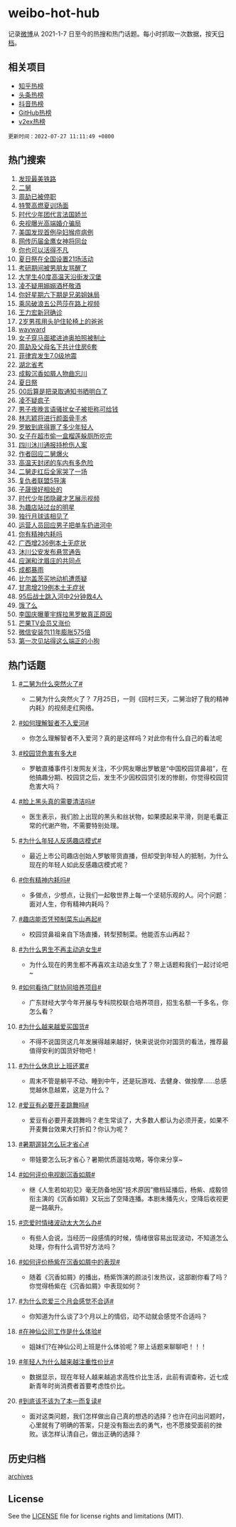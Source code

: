 # weibo-hot-hub

记录[微博](https://www.weibo.com)从 2021-1-7 日至今的热搜和热门话题。每小时抓取一次数据，按天[归档](archives)。

## 相关项目

- [知乎热榜](https://github.com/lonnyzhang423/zhihu-hot-hub)
- [头条热榜](https://github.com/lonnyzhang423/toutiao-hot-hub)
- [抖音热榜](https://github.com/lonnyzhang423/douyin-hot-hub)
- [GitHub热榜](https://github.com/lonnyzhang423/github-hot-hub)
- [v2ex热榜](https://github.com/lonnyzhang423/v2ex-hot-hub)


`更新时间：2022-07-27 11:11:49 +0800`

## 热门搜索

1. [发现最美铁路](https://m.weibo.cn/search?containerid=100103type%3D1%26t%3D10%26q%3D%23%E5%8F%91%E7%8E%B0%E6%9C%80%E7%BE%8E%E9%93%81%E8%B7%AF%23&stream_entry_id=51&isnewpage=1&extparam=seat%3D1%26dgr%3D0%26c_type%3D51%26pos%3D0%26filter_type%3Drealtimehot%26cate%3D10103%26display_time%3D1658891507%26pre_seqid%3D1658891355627021324312&luicode=10000011&lfid=106003type%253D25%2526t%253D3%2526disable_hot%253D1%2526filter_type%253Drealtimehot)
1. [二舅](https://m.weibo.cn/search?containerid=100103type%3D1%26t%3D10%26q%3D%E4%BA%8C%E8%88%85&stream_entry_id=31&isnewpage=1&extparam=seat%3D1%26flag%3D16%26filter_type%3Drealtimehot%26dgr%3D0%26c_type%3D31%26pos%3D0%26lcate%3D5001%26cate%3D0%26realpos%3D1%26display_time%3D1658891507%26pre_seqid%3D1658891355627021324312&luicode=10000011&lfid=106003type%253D25%2526t%253D3%2526disable_hot%253D1%2526filter_type%253Drealtimehot)
1. [周劼已被停职](https://m.weibo.cn/search?containerid=100103type%3D1%26t%3D10%26q%3D%23%E5%91%A8%E5%8A%BC%E5%B7%B2%E8%A2%AB%E5%81%9C%E8%81%8C%23&stream_entry_id=31&isnewpage=1&extparam=seat%3D1%26flag%3D16%26filter_type%3Drealtimehot%26dgr%3D0%26c_type%3D31%26pos%3D1%26lcate%3D5001%26cate%3D0%26realpos%3D2%26display_time%3D1658891507%26pre_seqid%3D1658891355627021324312&luicode=10000011&lfid=106003type%253D25%2526t%253D3%2526disable_hot%253D1%2526filter_type%253Drealtimehot)
1. [特警高燃夏训场面](https://m.weibo.cn/search?containerid=100103type%3D1%26t%3D10%26q%3D%23%E7%89%B9%E8%AD%A6%E9%AB%98%E7%87%83%E5%A4%8F%E8%AE%AD%E5%9C%BA%E9%9D%A2%23&stream_entry_id=31&isnewpage=1&extparam=seat%3D1%26flag%3D0%26filter_type%3Drealtimehot%26dgr%3D0%26c_type%3D31%26pos%3D2%26lcate%3D5001%26cate%3D0%26realpos%3D3%26display_time%3D1658891507%26pre_seqid%3D1658891355627021324312&luicode=10000011&lfid=106003type%253D25%2526t%253D3%2526disable_hot%253D1%2526filter_type%253Drealtimehot)
1. [时代少年团代言法国娇兰](https://m.weibo.cn/search?containerid=100103type%3D1%26t%3D10%26q%3D%23%E6%97%B6%E4%BB%A3%E5%B0%91%E5%B9%B4%E5%9B%A2%E4%BB%A3%E8%A8%80%E6%B3%95%E5%9B%BD%E5%A8%87%E5%85%B0%23&stream_entry_id=31&isnewpage=1&extparam=seat%3D1%26topic_ad%3D1%26adid%3D160857%26filter_type%3Drealtimehot%26dgr%3D0%26c_type%3D31%26pos%3D3%26lcate%3D5001%26cate%3D0%26display_time%3D1658891507%26pre_seqid%3D1658891355627021324312&luicode=10000011&lfid=106003type%253D25%2526t%253D3%2526disable_hot%253D1%2526filter_type%253Drealtimehot)
1. [央视曝光高端婚介骗局](https://m.weibo.cn/search?containerid=100103type%3D1%26t%3D10%26q%3D%23%E5%A4%AE%E8%A7%86%E6%9B%9D%E5%85%89%E9%AB%98%E7%AB%AF%E5%A9%9A%E4%BB%8B%E9%AA%97%E5%B1%80%23&stream_entry_id=31&isnewpage=1&extparam=seat%3D1%26flag%3D0%26filter_type%3Drealtimehot%26dgr%3D0%26c_type%3D31%26pos%3D4%26lcate%3D5001%26cate%3D0%26realpos%3D4%26display_time%3D1658891507%26pre_seqid%3D1658891355627021324312&luicode=10000011&lfid=106003type%253D25%2526t%253D3%2526disable_hot%253D1%2526filter_type%253Drealtimehot)
1. [美国发现首例孕妇猴痘病例](https://m.weibo.cn/search?containerid=100103type%3D1%26t%3D10%26q%3D%23%E7%BE%8E%E5%9B%BD%E5%8F%91%E7%8E%B0%E9%A6%96%E4%BE%8B%E5%AD%95%E5%A6%87%E7%8C%B4%E7%97%98%E7%97%85%E4%BE%8B%23&stream_entry_id=31&isnewpage=1&extparam=seat%3D1%26flag%3D0%26filter_type%3Drealtimehot%26dgr%3D0%26c_type%3D31%26pos%3D5%26lcate%3D5001%26cate%3D0%26realpos%3D5%26display_time%3D1658891507%26pre_seqid%3D1658891355627021324312&luicode=10000011&lfid=106003type%253D25%2526t%253D3%2526disable_hot%253D1%2526filter_type%253Drealtimehot)
1. [网传历届金鹰女神将同台](https://m.weibo.cn/search?containerid=100103type%3D1%26t%3D10%26q%3D%23%E7%BD%91%E4%BC%A0%E5%8E%86%E5%B1%8A%E9%87%91%E9%B9%B0%E5%A5%B3%E7%A5%9E%E5%B0%86%E5%90%8C%E5%8F%B0%23&stream_entry_id=31&isnewpage=1&extparam=seat%3D1%26flag%3D1%26filter_type%3Drealtimehot%26dgr%3D0%26c_type%3D31%26pos%3D6%26lcate%3D5001%26cate%3D0%26realpos%3D6%26display_time%3D1658891507%26pre_seqid%3D1658891355627021324312&luicode=10000011&lfid=106003type%253D25%2526t%253D3%2526disable_hot%253D1%2526filter_type%253Drealtimehot)
1. [你也可以活得不凡](https://m.weibo.cn/search?containerid=100103type%3D1%26t%3D10%26q%3D%23%E4%BD%A0%E4%B9%9F%E5%8F%AF%E4%BB%A5%E6%B4%BB%E5%BE%97%E4%B8%8D%E5%87%A1%23&stream_entry_id=31&isnewpage=1&extparam=seat%3D1%26topic_ad%3D1%26adid%3D160661%26filter_type%3Drealtimehot%26dgr%3D0%26c_type%3D31%26pos%3D7%26lcate%3D5001%26cate%3D0%26display_time%3D1658891507%26pre_seqid%3D1658891355627021324312&luicode=10000011&lfid=106003type%253D25%2526t%253D3%2526disable_hot%253D1%2526filter_type%253Drealtimehot)
1. [夏日祭在全国设置21场活动](https://m.weibo.cn/search?containerid=100103type%3D1%26t%3D10%26q%3D%23%E5%A4%8F%E6%97%A5%E7%A5%AD%E5%9C%A8%E5%85%A8%E5%9B%BD%E8%AE%BE%E7%BD%AE21%E5%9C%BA%E6%B4%BB%E5%8A%A8%23&stream_entry_id=31&isnewpage=1&extparam=seat%3D1%26flag%3D1%26filter_type%3Drealtimehot%26dgr%3D0%26c_type%3D31%26pos%3D8%26lcate%3D5001%26cate%3D0%26realpos%3D7%26display_time%3D1658891507%26pre_seqid%3D1658891355627021324312&luicode=10000011&lfid=106003type%253D25%2526t%253D3%2526disable_hot%253D1%2526filter_type%253Drealtimehot)
1. [考研期间被男朋友骂醒了](https://m.weibo.cn/search?containerid=100103type%3D1%26t%3D10%26q%3D%23%E8%80%83%E7%A0%94%E6%9C%9F%E9%97%B4%E8%A2%AB%E7%94%B7%E6%9C%8B%E5%8F%8B%E9%AA%82%E9%86%92%E4%BA%86%23&stream_entry_id=31&isnewpage=1&extparam=seat%3D1%26flag%3D0%26filter_type%3Drealtimehot%26dgr%3D0%26c_type%3D31%26pos%3D9%26lcate%3D5001%26cate%3D0%26realpos%3D8%26display_time%3D1658891507%26pre_seqid%3D1658891355627021324312&luicode=10000011&lfid=106003type%253D25%2526t%253D3%2526disable_hot%253D1%2526filter_type%253Drealtimehot)
1. [大学生40度高温天沿街发汉堡](https://m.weibo.cn/search?containerid=100103type%3D1%26t%3D10%26q%3D%23%E5%A4%A7%E5%AD%A6%E7%94%9F40%E5%BA%A6%E9%AB%98%E6%B8%A9%E5%A4%A9%E6%B2%BF%E8%A1%97%E5%8F%91%E6%B1%89%E5%A0%A1%23&stream_entry_id=31&isnewpage=1&extparam=seat%3D1%26flag%3D1%26filter_type%3Drealtimehot%26dgr%3D0%26c_type%3D31%26pos%3D10%26lcate%3D5001%26cate%3D0%26realpos%3D9%26display_time%3D1658891507%26pre_seqid%3D1658891355627021324312&luicode=10000011&lfid=106003type%253D25%2526t%253D3%2526disable_hot%253D1%2526filter_type%253Drealtimehot)
1. [凌不疑用嫋嫋酒杯敬酒](https://m.weibo.cn/search?containerid=100103type%3D1%26t%3D10%26q%3D%E5%87%8C%E4%B8%8D%E7%96%91%E7%94%A8%E5%AB%8B%E5%AB%8B%E9%85%92%E6%9D%AF%E6%95%AC%E9%85%92&stream_entry_id=31&isnewpage=1&extparam=seat%3D1%26flag%3D1%26filter_type%3Drealtimehot%26dgr%3D0%26c_type%3D31%26pos%3D11%26lcate%3D5001%26cate%3D0%26realpos%3D10%26display_time%3D1658891507%26pre_seqid%3D1658891355627021324312&luicode=10000011&lfid=106003type%253D25%2526t%253D3%2526disable_hot%253D1%2526filter_type%253Drealtimehot)
1. [你好星期六下期是兄弟姐妹局](https://m.weibo.cn/search?containerid=100103type%3D1%26t%3D10%26q%3D%23%E4%BD%A0%E5%A5%BD%E6%98%9F%E6%9C%9F%E5%85%AD%E4%B8%8B%E6%9C%9F%E6%98%AF%E5%85%84%E5%BC%9F%E5%A7%90%E5%A6%B9%E5%B1%80%23&stream_entry_id=31&isnewpage=1&extparam=seat%3D1%26flag%3D1%26filter_type%3Drealtimehot%26dgr%3D0%26c_type%3D31%26pos%3D12%26lcate%3D5001%26cate%3D0%26realpos%3D11%26display_time%3D1658891507%26pre_seqid%3D1658891355627021324312&luicode=10000011&lfid=106003type%253D25%2526t%253D3%2526disable_hot%253D1%2526filter_type%253Drealtimehot)
1. [乘风破浪五公芭莎在路上视频](https://m.weibo.cn/search?containerid=100103type%3D1%26t%3D10%26q%3D%23%E4%B9%98%E9%A3%8E%E7%A0%B4%E6%B5%AA%E4%BA%94%E5%85%AC%E8%8A%AD%E8%8E%8E%E5%9C%A8%E8%B7%AF%E4%B8%8A%E8%A7%86%E9%A2%91%23&stream_entry_id=31&isnewpage=1&extparam=seat%3D1%26flag%3D1%26filter_type%3Drealtimehot%26dgr%3D0%26c_type%3D31%26pos%3D13%26lcate%3D5001%26cate%3D0%26realpos%3D12%26display_time%3D1658891507%26pre_seqid%3D1658891355627021324312&luicode=10000011&lfid=106003type%253D25%2526t%253D3%2526disable_hot%253D1%2526filter_type%253Drealtimehot)
1. [王力宏新冠确诊](https://m.weibo.cn/search?containerid=100103type%3D1%26t%3D10%26q%3D%23%E7%8E%8B%E5%8A%9B%E5%AE%8F%E6%96%B0%E5%86%A0%E7%A1%AE%E8%AF%8A%23&stream_entry_id=31&isnewpage=1&extparam=seat%3D1%26flag%3D2%26filter_type%3Drealtimehot%26dgr%3D0%26c_type%3D31%26pos%3D14%26lcate%3D5001%26cate%3D0%26realpos%3D13%26display_time%3D1658891507%26pre_seqid%3D1658891355627021324312&luicode=10000011&lfid=106003type%253D25%2526t%253D3%2526disable_hot%253D1%2526filter_type%253Drealtimehot)
1. [2岁男孩用头护住轮椅上的爸爸](https://m.weibo.cn/search?containerid=100103type%3D1%26t%3D10%26q%3D%232%E5%B2%81%E7%94%B7%E5%AD%A9%E7%94%A8%E5%A4%B4%E6%8A%A4%E4%BD%8F%E8%BD%AE%E6%A4%85%E4%B8%8A%E7%9A%84%E7%88%B8%E7%88%B8%23&stream_entry_id=31&isnewpage=1&extparam=seat%3D1%26flag%3D1%26filter_type%3Drealtimehot%26dgr%3D0%26c_type%3D31%26pos%3D15%26lcate%3D5001%26cate%3D0%26realpos%3D14%26display_time%3D1658891507%26pre_seqid%3D1658891355627021324312&luicode=10000011&lfid=106003type%253D25%2526t%253D3%2526disable_hot%253D1%2526filter_type%253Drealtimehot)
1. [wayward](https://m.weibo.cn/search?containerid=100103type%3D1%26t%3D10%26q%3Dwayward&stream_entry_id=31&isnewpage=1&extparam=seat%3D1%26flag%3D1%26filter_type%3Drealtimehot%26dgr%3D0%26c_type%3D31%26pos%3D16%26lcate%3D5001%26cate%3D0%26realpos%3D15%26display_time%3D1658891507%26pre_seqid%3D1658891355627021324312&luicode=10000011&lfid=106003type%253D25%2526t%253D3%2526disable_hot%253D1%2526filter_type%253Drealtimehot)
1. [女子穿马面裙进迪奥拍照被制止](https://m.weibo.cn/search?containerid=100103type%3D1%26t%3D10%26q%3D%23%E5%A5%B3%E5%AD%90%E7%A9%BF%E9%A9%AC%E9%9D%A2%E8%A3%99%E8%BF%9B%E8%BF%AA%E5%A5%A5%E6%8B%8D%E7%85%A7%E8%A2%AB%E5%88%B6%E6%AD%A2%23&stream_entry_id=31&isnewpage=1&extparam=seat%3D1%26flag%3D0%26filter_type%3Drealtimehot%26dgr%3D0%26c_type%3D31%26pos%3D17%26lcate%3D5001%26cate%3D0%26realpos%3D16%26display_time%3D1658891507%26pre_seqid%3D1658891355627021324312&luicode=10000011&lfid=106003type%253D25%2526t%253D3%2526disable_hot%253D1%2526filter_type%253Drealtimehot)
1. [周劼及父母名下共计住房6套](https://m.weibo.cn/search?containerid=100103type%3D1%26t%3D10%26q%3D%23%E5%91%A8%E5%8A%BC%E5%8F%8A%E7%88%B6%E6%AF%8D%E5%90%8D%E4%B8%8B%E5%85%B1%E8%AE%A1%E4%BD%8F%E6%88%BF6%E5%A5%97%23&stream_entry_id=31&isnewpage=1&extparam=seat%3D1%26flag%3D0%26filter_type%3Drealtimehot%26dgr%3D0%26c_type%3D31%26pos%3D18%26lcate%3D5001%26cate%3D0%26realpos%3D17%26display_time%3D1658891507%26pre_seqid%3D1658891355627021324312&luicode=10000011&lfid=106003type%253D25%2526t%253D3%2526disable_hot%253D1%2526filter_type%253Drealtimehot)
1. [菲律宾发生7.0级地震](https://m.weibo.cn/search?containerid=100103type%3D1%26t%3D10%26q%3D%23%E8%8F%B2%E5%BE%8B%E5%AE%BE%E5%8F%91%E7%94%9F7.0%E7%BA%A7%E5%9C%B0%E9%9C%87%23&stream_entry_id=31&isnewpage=1&extparam=seat%3D1%26flag%3D0%26filter_type%3Drealtimehot%26dgr%3D0%26c_type%3D31%26pos%3D19%26lcate%3D5001%26cate%3D0%26realpos%3D18%26display_time%3D1658891507%26pre_seqid%3D1658891355627021324312&luicode=10000011&lfid=106003type%253D25%2526t%253D3%2526disable_hot%253D1%2526filter_type%253Drealtimehot)
1. [湖北省考](https://m.weibo.cn/search?containerid=100103type%3D1%26t%3D10%26q%3D%E6%B9%96%E5%8C%97%E7%9C%81%E8%80%83&stream_entry_id=31&isnewpage=1&extparam=seat%3D1%26flag%3D1%26filter_type%3Drealtimehot%26dgr%3D0%26c_type%3D31%26pos%3D20%26lcate%3D5001%26cate%3D0%26realpos%3D19%26display_time%3D1658891507%26pre_seqid%3D1658891355627021324312&luicode=10000011&lfid=106003type%253D25%2526t%253D3%2526disable_hot%253D1%2526filter_type%253Drealtimehot)
1. [成毅沉香如屑人物曲忘川](https://m.weibo.cn/search?containerid=100103type%3D1%26t%3D10%26q%3D%23%E6%88%90%E6%AF%85%E6%B2%89%E9%A6%99%E5%A6%82%E5%B1%91%E4%BA%BA%E7%89%A9%E6%9B%B2%E5%BF%98%E5%B7%9D%23&stream_entry_id=31&isnewpage=1&extparam=seat%3D1%26flag%3D1%26filter_type%3Drealtimehot%26dgr%3D0%26c_type%3D31%26pos%3D21%26lcate%3D5001%26cate%3D0%26realpos%3D20%26display_time%3D1658891507%26pre_seqid%3D1658891355627021324312&luicode=10000011&lfid=106003type%253D25%2526t%253D3%2526disable_hot%253D1%2526filter_type%253Drealtimehot)
1. [夏日祭](https://m.weibo.cn/search?containerid=100103type%3D1%26t%3D10%26q%3D%23%E5%A4%8F%E6%97%A5%E7%A5%AD%23&stream_entry_id=31&isnewpage=1&extparam=seat%3D1%26flag%3D0%26filter_type%3Drealtimehot%26dgr%3D0%26c_type%3D31%26pos%3D22%26lcate%3D5001%26cate%3D0%26realpos%3D21%26display_time%3D1658891507%26pre_seqid%3D1658891355627021324312&luicode=10000011&lfid=106003type%253D25%2526t%253D3%2526disable_hot%253D1%2526filter_type%253Drealtimehot)
1. [00后算是把录取通知书晒明白了](https://m.weibo.cn/search?containerid=100103type%3D1%26t%3D10%26q%3D%2300%E5%90%8E%E7%AE%97%E6%98%AF%E6%8A%8A%E5%BD%95%E5%8F%96%E9%80%9A%E7%9F%A5%E4%B9%A6%E6%99%92%E6%98%8E%E7%99%BD%E4%BA%86%23&stream_entry_id=31&isnewpage=1&extparam=seat%3D1%26flag%3D1%26filter_type%3Drealtimehot%26dgr%3D0%26c_type%3D31%26pos%3D23%26lcate%3D5001%26cate%3D0%26realpos%3D22%26display_time%3D1658891507%26pre_seqid%3D1658891355627021324312&luicode=10000011&lfid=106003type%253D25%2526t%253D3%2526disable_hot%253D1%2526filter_type%253Drealtimehot)
1. [凌不疑疯子](https://m.weibo.cn/search?containerid=100103type%3D1%26t%3D10%26q%3D%E5%87%8C%E4%B8%8D%E7%96%91%E7%96%AF%E5%AD%90&stream_entry_id=31&isnewpage=1&extparam=seat%3D1%26flag%3D0%26filter_type%3Drealtimehot%26dgr%3D0%26c_type%3D31%26pos%3D24%26lcate%3D5001%26cate%3D0%26realpos%3D23%26display_time%3D1658891507%26pre_seqid%3D1658891355627021324312&luicode=10000011&lfid=106003type%253D25%2526t%253D3%2526disable_hot%253D1%2526filter_type%253Drealtimehot)
1. [男子夜晚言语骚扰女子被拒称可给钱](https://m.weibo.cn/search?containerid=100103type%3D1%26t%3D10%26q%3D%23%E7%94%B7%E5%AD%90%E5%A4%9C%E6%99%9A%E8%A8%80%E8%AF%AD%E9%AA%9A%E6%89%B0%E5%A5%B3%E5%AD%90%E8%A2%AB%E6%8B%92%E7%A7%B0%E5%8F%AF%E7%BB%99%E9%92%B1%23&stream_entry_id=31&isnewpage=1&extparam=seat%3D1%26flag%3D0%26filter_type%3Drealtimehot%26dgr%3D0%26c_type%3D31%26pos%3D25%26lcate%3D5001%26cate%3D0%26realpos%3D24%26display_time%3D1658891507%26pre_seqid%3D1658891355627021324312&luicode=10000011&lfid=106003type%253D25%2526t%253D3%2526disable_hot%253D1%2526filter_type%253Drealtimehot)
1. [林志颖将进行颜面骨手术](https://m.weibo.cn/search?containerid=100103type%3D1%26t%3D10%26q%3D%23%E6%9E%97%E5%BF%97%E9%A2%96%E5%B0%86%E8%BF%9B%E8%A1%8C%E9%A2%9C%E9%9D%A2%E9%AA%A8%E6%89%8B%E6%9C%AF%23&stream_entry_id=31&isnewpage=1&extparam=seat%3D1%26flag%3D0%26filter_type%3Drealtimehot%26dgr%3D0%26c_type%3D31%26pos%3D26%26lcate%3D5001%26cate%3D0%26realpos%3D25%26display_time%3D1658891507%26pre_seqid%3D1658891355627021324312&luicode=10000011&lfid=106003type%253D25%2526t%253D3%2526disable_hot%253D1%2526filter_type%253Drealtimehot)
1. [罗敏到底得罪了多少年轻人](https://m.weibo.cn/search?containerid=100103type%3D1%26t%3D10%26q%3D%23%E7%BD%97%E6%95%8F%E5%88%B0%E5%BA%95%E5%BE%97%E7%BD%AA%E4%BA%86%E5%A4%9A%E5%B0%91%E5%B9%B4%E8%BD%BB%E4%BA%BA%23&stream_entry_id=31&isnewpage=1&extparam=seat%3D1%26flag%3D0%26filter_type%3Drealtimehot%26dgr%3D0%26c_type%3D31%26pos%3D27%26lcate%3D5001%26cate%3D0%26realpos%3D26%26display_time%3D1658891507%26pre_seqid%3D1658891355627021324312&luicode=10000011&lfid=106003type%253D25%2526t%253D3%2526disable_hot%253D1%2526filter_type%253Drealtimehot)
1. [女子在超市偷一盒榴莲躲厕所吃完](https://m.weibo.cn/search?containerid=100103type%3D1%26t%3D10%26q%3D%23%E5%A5%B3%E5%AD%90%E5%9C%A8%E8%B6%85%E5%B8%82%E5%81%B7%E4%B8%80%E7%9B%92%E6%A6%B4%E8%8E%B2%E8%BA%B2%E5%8E%95%E6%89%80%E5%90%83%E5%AE%8C%23&stream_entry_id=31&isnewpage=1&extparam=seat%3D1%26flag%3D1%26filter_type%3Drealtimehot%26dgr%3D0%26c_type%3D31%26pos%3D28%26lcate%3D5001%26cate%3D0%26realpos%3D27%26display_time%3D1658891507%26pre_seqid%3D1658891355627021324312&luicode=10000011&lfid=106003type%253D25%2526t%253D3%2526disable_hot%253D1%2526filter_type%253Drealtimehot)
1. [四川沐川通报持枪伤人案](https://m.weibo.cn/search?containerid=100103type%3D1%26t%3D10%26q%3D%23%E5%9B%9B%E5%B7%9D%E6%B2%90%E5%B7%9D%E9%80%9A%E6%8A%A5%E6%8C%81%E6%9E%AA%E4%BC%A4%E4%BA%BA%E6%A1%88%23&stream_entry_id=31&isnewpage=1&extparam=seat%3D1%26flag%3D0%26filter_type%3Drealtimehot%26dgr%3D0%26c_type%3D31%26pos%3D29%26lcate%3D5001%26cate%3D0%26realpos%3D28%26display_time%3D1658891507%26pre_seqid%3D1658891355627021324312&luicode=10000011&lfid=106003type%253D25%2526t%253D3%2526disable_hot%253D1%2526filter_type%253Drealtimehot)
1. [作者回应二舅爆火](https://m.weibo.cn/search?containerid=100103type%3D1%26t%3D10%26q%3D%23%E4%BD%9C%E8%80%85%E5%9B%9E%E5%BA%94%E4%BA%8C%E8%88%85%E7%88%86%E7%81%AB%23&stream_entry_id=31&isnewpage=1&extparam=seat%3D1%26flag%3D1%26filter_type%3Drealtimehot%26dgr%3D0%26c_type%3D31%26pos%3D30%26lcate%3D5001%26cate%3D0%26realpos%3D29%26display_time%3D1658891507%26pre_seqid%3D1658891355627021324312&luicode=10000011&lfid=106003type%253D25%2526t%253D3%2526disable_hot%253D1%2526filter_type%253Drealtimehot)
1. [高温天封闭的车内有多危险](https://m.weibo.cn/search?containerid=100103type%3D1%26t%3D10%26q%3D%23%E9%AB%98%E6%B8%A9%E5%A4%A9%E5%B0%81%E9%97%AD%E7%9A%84%E8%BD%A6%E5%86%85%E6%9C%89%E5%A4%9A%E5%8D%B1%E9%99%A9%23&stream_entry_id=31&isnewpage=1&extparam=seat%3D1%26flag%3D0%26filter_type%3Drealtimehot%26dgr%3D0%26c_type%3D31%26pos%3D31%26lcate%3D5001%26cate%3D0%26realpos%3D30%26display_time%3D1658891507%26pre_seqid%3D1658891355627021324312&luicode=10000011&lfid=106003type%253D25%2526t%253D3%2526disable_hot%253D1%2526filter_type%253Drealtimehot)
1. [二舅走红后全家哭了一场](https://m.weibo.cn/search?containerid=100103type%3D1%26t%3D10%26q%3D%23%E4%BA%8C%E8%88%85%E8%B5%B0%E7%BA%A2%E5%90%8E%E5%85%A8%E5%AE%B6%E5%93%AD%E4%BA%86%E4%B8%80%E5%9C%BA%23&stream_entry_id=31&isnewpage=1&extparam=seat%3D1%26flag%3D1%26filter_type%3Drealtimehot%26dgr%3D0%26c_type%3D31%26pos%3D32%26lcate%3D5001%26cate%3D0%26realpos%3D31%26display_time%3D1658891507%26pre_seqid%3D1658891355627021324312&luicode=10000011&lfid=106003type%253D25%2526t%253D3%2526disable_hot%253D1%2526filter_type%253Drealtimehot)
1. [复仇者联盟5导演](https://m.weibo.cn/search?containerid=100103type%3D1%26t%3D10%26q%3D%23%E5%A4%8D%E4%BB%87%E8%80%85%E8%81%94%E7%9B%9F5%E5%AF%BC%E6%BC%94%23&stream_entry_id=31&isnewpage=1&extparam=seat%3D1%26flag%3D1%26filter_type%3Drealtimehot%26dgr%3D0%26c_type%3D31%26pos%3D33%26lcate%3D5001%26cate%3D0%26realpos%3D32%26display_time%3D1658891507%26pre_seqid%3D1658891355627021324312&luicode=10000011&lfid=106003type%253D25%2526t%253D3%2526disable_hot%253D1%2526filter_type%253Drealtimehot)
1. [子晟很好相处的](https://m.weibo.cn/search?containerid=100103type%3D1%26t%3D10%26q%3D%23%E5%AD%90%E6%99%9F%E5%BE%88%E5%A5%BD%E7%9B%B8%E5%A4%84%E7%9A%84%23&stream_entry_id=31&isnewpage=1&extparam=seat%3D1%26flag%3D1%26filter_type%3Drealtimehot%26dgr%3D0%26c_type%3D31%26pos%3D34%26lcate%3D5001%26cate%3D0%26realpos%3D33%26display_time%3D1658891507%26pre_seqid%3D1658891355627021324312&luicode=10000011&lfid=106003type%253D25%2526t%253D3%2526disable_hot%253D1%2526filter_type%253Drealtimehot)
1. [时代少年团隐藏才艺展示视频](https://m.weibo.cn/search?containerid=100103type%3D1%26t%3D10%26q%3D%23%E6%97%B6%E4%BB%A3%E5%B0%91%E5%B9%B4%E5%9B%A2%E9%9A%90%E8%97%8F%E6%89%8D%E8%89%BA%E5%B1%95%E7%A4%BA%E8%A7%86%E9%A2%91%23&stream_entry_id=31&isnewpage=1&extparam=seat%3D1%26flag%3D1%26filter_type%3Drealtimehot%26dgr%3D0%26c_type%3D31%26pos%3D35%26lcate%3D5001%26cate%3D0%26realpos%3D34%26display_time%3D1658891507%26pre_seqid%3D1658891355627021324312&luicode=10000011&lfid=106003type%253D25%2526t%253D3%2526disable_hot%253D1%2526filter_type%253Drealtimehot)
1. [为趣店站过台的明星](https://m.weibo.cn/search?containerid=100103type%3D1%26t%3D10%26q%3D%23%E4%B8%BA%E8%B6%A3%E5%BA%97%E7%AB%99%E8%BF%87%E5%8F%B0%E7%9A%84%E6%98%8E%E6%98%9F%23&stream_entry_id=31&isnewpage=1&extparam=seat%3D1%26flag%3D0%26filter_type%3Drealtimehot%26dgr%3D0%26c_type%3D31%26pos%3D36%26lcate%3D5001%26cate%3D0%26realpos%3D35%26display_time%3D1658891507%26pre_seqid%3D1658891355627021324312&luicode=10000011&lfid=106003type%253D25%2526t%253D3%2526disable_hot%253D1%2526filter_type%253Drealtimehot)
1. [独行月球该相见了](https://m.weibo.cn/search?containerid=100103type%3D1%26t%3D10%26q%3D%23%E7%8B%AC%E8%A1%8C%E6%9C%88%E7%90%83%E8%AF%A5%E7%9B%B8%E8%A7%81%E4%BA%86%23&stream_entry_id=31&isnewpage=1&extparam=seat%3D1%26flag%3D1%26filter_type%3Drealtimehot%26dgr%3D0%26c_type%3D31%26pos%3D37%26lcate%3D5001%26cate%3D0%26realpos%3D36%26display_time%3D1658891507%26pre_seqid%3D1658891355627021324312&luicode=10000011&lfid=106003type%253D25%2526t%253D3%2526disable_hot%253D1%2526filter_type%253Drealtimehot)
1. [运营人员回应男子把单车扔进河中](https://m.weibo.cn/search?containerid=100103type%3D1%26t%3D10%26q%3D%23%E8%BF%90%E8%90%A5%E4%BA%BA%E5%91%98%E5%9B%9E%E5%BA%94%E7%94%B7%E5%AD%90%E6%8A%8A%E5%8D%95%E8%BD%A6%E6%89%94%E8%BF%9B%E6%B2%B3%E4%B8%AD%23&stream_entry_id=31&isnewpage=1&extparam=seat%3D1%26flag%3D1%26filter_type%3Drealtimehot%26dgr%3D0%26c_type%3D31%26pos%3D38%26lcate%3D5001%26cate%3D0%26realpos%3D37%26display_time%3D1658891507%26pre_seqid%3D1658891355627021324312&luicode=10000011&lfid=106003type%253D25%2526t%253D3%2526disable_hot%253D1%2526filter_type%253Drealtimehot)
1. [你有精神内耗吗](https://m.weibo.cn/search?containerid=100103type%3D1%26t%3D10%26q%3D%23%E4%BD%A0%E6%9C%89%E7%B2%BE%E7%A5%9E%E5%86%85%E8%80%97%E5%90%97%23&stream_entry_id=31&isnewpage=1&extparam=seat%3D1%26flag%3D0%26filter_type%3Drealtimehot%26dgr%3D0%26c_type%3D31%26pos%3D39%26lcate%3D5001%26cate%3D0%26realpos%3D38%26display_time%3D1658891507%26pre_seqid%3D1658891355627021324312&luicode=10000011&lfid=106003type%253D25%2526t%253D3%2526disable_hot%253D1%2526filter_type%253Drealtimehot)
1. [广西增236例本土无症状](https://m.weibo.cn/search?containerid=100103type%3D1%26t%3D10%26q%3D%23%E5%B9%BF%E8%A5%BF%E5%A2%9E236%E4%BE%8B%E6%9C%AC%E5%9C%9F%E6%97%A0%E7%97%87%E7%8A%B6%23&stream_entry_id=31&isnewpage=1&extparam=seat%3D1%26flag%3D0%26filter_type%3Drealtimehot%26dgr%3D0%26c_type%3D31%26pos%3D40%26lcate%3D5001%26cate%3D0%26realpos%3D39%26display_time%3D1658891507%26pre_seqid%3D1658891355627021324312&luicode=10000011&lfid=106003type%253D25%2526t%253D3%2526disable_hot%253D1%2526filter_type%253Drealtimehot)
1. [沐川公安发布悬赏通告](https://m.weibo.cn/search?containerid=100103type%3D1%26t%3D10%26q%3D%23%E6%B2%90%E5%B7%9D%E5%85%AC%E5%AE%89%E5%8F%91%E5%B8%83%E6%82%AC%E8%B5%8F%E9%80%9A%E5%91%8A%23&stream_entry_id=31&isnewpage=1&extparam=seat%3D1%26flag%3D0%26filter_type%3Drealtimehot%26dgr%3D0%26c_type%3D31%26pos%3D41%26lcate%3D5001%26cate%3D0%26realpos%3D40%26display_time%3D1658891507%26pre_seqid%3D1658891355627021324312&luicode=10000011&lfid=106003type%253D25%2526t%253D3%2526disable_hot%253D1%2526filter_type%253Drealtimehot)
1. [应渊和沈眉庄的共同点](https://m.weibo.cn/search?containerid=100103type%3D1%26t%3D10%26q%3D%23%E5%BA%94%E6%B8%8A%E5%92%8C%E6%B2%88%E7%9C%89%E5%BA%84%E7%9A%84%E5%85%B1%E5%90%8C%E7%82%B9%23&stream_entry_id=31&isnewpage=1&extparam=seat%3D1%26flag%3D0%26filter_type%3Drealtimehot%26dgr%3D0%26c_type%3D31%26pos%3D42%26lcate%3D5001%26cate%3D0%26realpos%3D41%26display_time%3D1658891507%26pre_seqid%3D1658891355627021324312&luicode=10000011&lfid=106003type%253D25%2526t%253D3%2526disable_hot%253D1%2526filter_type%253Drealtimehot)
1. [成都暴雨](https://m.weibo.cn/search?containerid=100103type%3D1%26t%3D10%26q%3D%23%E6%88%90%E9%83%BD%E6%9A%B4%E9%9B%A8%23&stream_entry_id=31&isnewpage=1&extparam=seat%3D1%26flag%3D1%26filter_type%3Drealtimehot%26dgr%3D0%26c_type%3D31%26pos%3D43%26lcate%3D5001%26cate%3D0%26realpos%3D42%26display_time%3D1658891507%26pre_seqid%3D1658891355627021324312&luicode=10000011&lfid=106003type%253D25%2526t%253D3%2526disable_hot%253D1%2526filter_type%253Drealtimehot)
1. [比尔盖茨买地动机遭质疑](https://m.weibo.cn/search?containerid=100103type%3D1%26t%3D10%26q%3D%23%E6%AF%94%E5%B0%94%E7%9B%96%E8%8C%A8%E4%B9%B0%E5%9C%B0%E5%8A%A8%E6%9C%BA%E9%81%AD%E8%B4%A8%E7%96%91%23&stream_entry_id=31&isnewpage=1&extparam=seat%3D1%26flag%3D0%26filter_type%3Drealtimehot%26dgr%3D0%26c_type%3D31%26pos%3D44%26lcate%3D5001%26cate%3D0%26realpos%3D43%26display_time%3D1658891507%26pre_seqid%3D1658891355627021324312&luicode=10000011&lfid=106003type%253D25%2526t%253D3%2526disable_hot%253D1%2526filter_type%253Drealtimehot)
1. [甘肃增219例本土无症状](https://m.weibo.cn/search?containerid=100103type%3D1%26t%3D10%26q%3D%23%E7%94%98%E8%82%83%E5%A2%9E219%E4%BE%8B%E6%9C%AC%E5%9C%9F%E6%97%A0%E7%97%87%E7%8A%B6%23&stream_entry_id=31&isnewpage=1&extparam=seat%3D1%26flag%3D1%26filter_type%3Drealtimehot%26dgr%3D0%26c_type%3D31%26pos%3D45%26lcate%3D5001%26cate%3D0%26realpos%3D44%26display_time%3D1658891507%26pre_seqid%3D1658891355627021324312&luicode=10000011&lfid=106003type%253D25%2526t%253D3%2526disable_hot%253D1%2526filter_type%253Drealtimehot)
1. [95后战士跳入河中2分钟救4人](https://m.weibo.cn/search?containerid=100103type%3D1%26t%3D10%26q%3D%2395%E5%90%8E%E6%88%98%E5%A3%AB%E8%B7%B3%E5%85%A5%E6%B2%B3%E4%B8%AD2%E5%88%86%E9%92%9F%E6%95%914%E4%BA%BA%23&stream_entry_id=31&isnewpage=1&extparam=seat%3D1%26flag%3D1%26filter_type%3Drealtimehot%26dgr%3D0%26c_type%3D31%26pos%3D46%26lcate%3D5001%26cate%3D0%26realpos%3D45%26display_time%3D1658891507%26pre_seqid%3D1658891355627021324312&luicode=10000011&lfid=106003type%253D25%2526t%253D3%2526disable_hot%253D1%2526filter_type%253Drealtimehot)
1. [饿了么](https://m.weibo.cn/search?containerid=100103type%3D1%26t%3D10%26q%3D%23%E9%A5%BF%E4%BA%86%E4%B9%88%23&stream_entry_id=31&isnewpage=1&extparam=seat%3D1%26flag%3D1%26filter_type%3Drealtimehot%26dgr%3D0%26c_type%3D31%26pos%3D47%26lcate%3D5001%26cate%3D0%26realpos%3D46%26display_time%3D1658891507%26pre_seqid%3D1658891355627021324312&luicode=10000011&lfid=106003type%253D25%2526t%253D3%2526disable_hot%253D1%2526filter_type%253Drealtimehot)
1. [李国庆曝董宇辉拉黑罗敏真正原因](https://m.weibo.cn/search?containerid=100103type%3D1%26t%3D10%26q%3D%23%E6%9D%8E%E5%9B%BD%E5%BA%86%E6%9B%9D%E8%91%A3%E5%AE%87%E8%BE%89%E6%8B%89%E9%BB%91%E7%BD%97%E6%95%8F%E7%9C%9F%E6%AD%A3%E5%8E%9F%E5%9B%A0%23&stream_entry_id=31&isnewpage=1&extparam=seat%3D1%26flag%3D0%26filter_type%3Drealtimehot%26dgr%3D0%26c_type%3D31%26pos%3D48%26lcate%3D5001%26cate%3D0%26realpos%3D47%26display_time%3D1658891507%26pre_seqid%3D1658891355627021324312&luicode=10000011&lfid=106003type%253D25%2526t%253D3%2526disable_hot%253D1%2526filter_type%253Drealtimehot)
1. [芒果TV会员又涨价](https://m.weibo.cn/search?containerid=100103type%3D1%26t%3D10%26q%3D%23%E8%8A%92%E6%9E%9CTV%E4%BC%9A%E5%91%98%E5%8F%88%E6%B6%A8%E4%BB%B7%23&stream_entry_id=31&isnewpage=1&extparam=seat%3D1%26flag%3D1%26filter_type%3Drealtimehot%26dgr%3D0%26c_type%3D31%26pos%3D49%26lcate%3D5001%26cate%3D0%26realpos%3D48%26display_time%3D1658891507%26pre_seqid%3D1658891355627021324312&luicode=10000011&lfid=106003type%253D25%2526t%253D3%2526disable_hot%253D1%2526filter_type%253Drealtimehot)
1. [微信安装包11年膨胀575倍](https://m.weibo.cn/search?containerid=100103type%3D1%26t%3D10%26q%3D%E5%BE%AE%E4%BF%A1%E5%AE%89%E8%A3%85%E5%8C%8511%E5%B9%B4%E8%86%A8%E8%83%80575%E5%80%8D&stream_entry_id=31&isnewpage=1&extparam=seat%3D1%26flag%3D0%26filter_type%3Drealtimehot%26dgr%3D0%26c_type%3D31%26pos%3D50%26lcate%3D5001%26cate%3D0%26realpos%3D49%26display_time%3D1658891507%26pre_seqid%3D1658891355627021324312&luicode=10000011&lfid=106003type%253D25%2526t%253D3%2526disable_hot%253D1%2526filter_type%253Drealtimehot)
1. [第一次见站得这么端正的小狗](https://m.weibo.cn/search?containerid=100103type%3D1%26t%3D10%26q%3D%23%E7%AC%AC%E4%B8%80%E6%AC%A1%E8%A7%81%E7%AB%99%E5%BE%97%E8%BF%99%E4%B9%88%E7%AB%AF%E6%AD%A3%E7%9A%84%E5%B0%8F%E7%8B%97%23&stream_entry_id=31&isnewpage=1&extparam=seat%3D1%26flag%3D1%26filter_type%3Drealtimehot%26dgr%3D0%26c_type%3D31%26pos%3D51%26lcate%3D5001%26cate%3D0%26realpos%3D50%26display_time%3D1658891507%26pre_seqid%3D1658891355627021324312&luicode=10000011&lfid=106003type%253D25%2526t%253D3%2526disable_hot%253D1%2526filter_type%253Drealtimehot)

## 热门话题

1. [#二舅为什么突然火了#](https://m.weibo.cn/search?containerid=231522type%3D1%26t%3D10%26q%3D%23%E4%BA%8C%E8%88%85%E4%B8%BA%E4%BB%80%E4%B9%88%E7%AA%81%E7%84%B6%E7%81%AB%E4%BA%86%23&stream_entry_id=128&isnewpage=1&extparam=seat%3D1%26unitid%3D1658838680387%26dgr%3D0%26c_type%3D128%26pos%3D1-0-0%26lcate%3D5004%26cate%3D5004%26display_time%3D1658891509%26pre_seqid%3D1658891509202022985294&luicode=10000011&lfid=231648_-_4)
    - 二舅为什么突然火了？ 7月25日，一则《回村三天，二舅治好了我的精神内耗》的视频走红网络。

1. [#如何理解智者不入爱河#](https://m.weibo.cn/search?containerid=231522type%3D1%26t%3D10%26q%3D%23%E5%A6%82%E4%BD%95%E7%90%86%E8%A7%A3%E6%99%BA%E8%80%85%E4%B8%8D%E5%85%A5%E7%88%B1%E6%B2%B3%23&stream_entry_id=128&isnewpage=1&extparam=seat%3D1%26unitid%3D1658836281939%26dgr%3D0%26c_type%3D128%26pos%3D1-0-1%26lcate%3D5004%26cate%3D5004%26display_time%3D1658891509%26pre_seqid%3D1658891509202022985294&luicode=10000011&lfid=231648_-_4)
    - 你怎么理解智者不入爱河？真的是这样吗？对此你有什么自己的看法呢

1. [#校园贷危害有多大#](https://m.weibo.cn/search?containerid=231522type%3D1%26t%3D10%26q%3D%23%E6%A0%A1%E5%9B%AD%E8%B4%B7%E5%8D%B1%E5%AE%B3%E6%9C%89%E5%A4%9A%E5%A4%A7%23&stream_entry_id=128&isnewpage=1&extparam=seat%3D1%26unitid%3D1658830579006%26dgr%3D0%26c_type%3D128%26pos%3D1-0-2%26lcate%3D5004%26cate%3D5004%26display_time%3D1658891509%26pre_seqid%3D1658891509202022985294&luicode=10000011&lfid=231648_-_4)
    - 罗敏直播事件引发网友关注，不少网友曝出罗敏是“中国校园贷鼻祖”，在他搞趣分期、校园贷之后，发生不少因校园贷引发的惨剧，你觉得校园贷危害大吗？

1. [#脸上黑头真的需要清洁吗#](https://m.weibo.cn/search?containerid=231522type%3D1%26t%3D10%26q%3D%23%E8%84%B8%E4%B8%8A%E9%BB%91%E5%A4%B4%E7%9C%9F%E7%9A%84%E9%9C%80%E8%A6%81%E6%B8%85%E6%B4%81%E5%90%97%23&stream_entry_id=128&isnewpage=1&extparam=seat%3D1%26unitid%3D1658811681071%26dgr%3D0%26c_type%3D128%26pos%3D1-0-3%26lcate%3D5004%26cate%3D5004%26display_time%3D1658891509%26pre_seqid%3D1658891509202022985294&luicode=10000011&lfid=231648_-_4)
    - 医生表示，我们脸上出现的黑头和丝状物，如果摸起来平滑，则是毛囊正常的代谢产物，不需要特别处理。

1. [#为什么年轻人反感趣店模式#](https://m.weibo.cn/search?containerid=231522type%3D1%26t%3D10%26q%3D%23%E4%B8%BA%E4%BB%80%E4%B9%88%E5%B9%B4%E8%BD%BB%E4%BA%BA%E5%8F%8D%E6%84%9F%E8%B6%A3%E5%BA%97%E6%A8%A1%E5%BC%8F%23&stream_entry_id=128&isnewpage=1&extparam=seat%3D1%26unitid%3D1658844087604%26dgr%3D0%26c_type%3D128%26pos%3D1-0-4%26lcate%3D5004%26cate%3D5004%26display_time%3D1658891509%26pre_seqid%3D1658891509202022985294&luicode=10000011&lfid=231648_-_4)
    - 最近上市公司趣店创始人罗敏带货直播，但却受到年轻人的抵制，为什么现在的年轻人如此反感趣店模式呢？

1. [#你有精神内耗吗#](https://m.weibo.cn/search?containerid=231522type%3D1%26t%3D10%26q%3D%23%E4%BD%A0%E6%9C%89%E7%B2%BE%E7%A5%9E%E5%86%85%E8%80%97%E5%90%97%23&stream_entry_id=128&isnewpage=1&extparam=seat%3D1%26unitid%3D1658828185219%26dgr%3D0%26c_type%3D128%26pos%3D1-0-5%26lcate%3D5004%26cate%3D5004%26display_time%3D1658891509%26pre_seqid%3D1658891509202022985294&luicode=10000011&lfid=231648_-_4)
    - 多做点，少想点，让我们一起敬世界上每一个坚韧乐观的人。 ​问个问题：面对人生，你有精神内耗吗？

1. [#趣店能否凭预制菜东山再起#](https://m.weibo.cn/search?containerid=231522type%3D1%26t%3D10%26q%3D%23%E8%B6%A3%E5%BA%97%E8%83%BD%E5%90%A6%E5%87%AD%E9%A2%84%E5%88%B6%E8%8F%9C%E4%B8%9C%E5%B1%B1%E5%86%8D%E8%B5%B7%23&stream_entry_id=128&isnewpage=1&extparam=seat%3D1%26unitid%3Dm1658891130%26dgr%3D0%26c_type%3D128%26pos%3D1-0-6%26lcate%3D5004%26cate%3D5004%26display_time%3D1658891509%26pre_seqid%3D1658891509202022985294&luicode=10000011&lfid=231648_-_4)
    - 校园贷鼻祖亲自下场直播，转型预制菜。他能否东山再起？

1. [#为什么男生不再主动追女生#](https://m.weibo.cn/search?containerid=231522type%3D1%26t%3D10%26q%3D%23%E4%B8%BA%E4%BB%80%E4%B9%88%E7%94%B7%E7%94%9F%E4%B8%8D%E5%86%8D%E4%B8%BB%E5%8A%A8%E8%BF%BD%E5%A5%B3%E7%94%9F%23&stream_entry_id=128&isnewpage=1&extparam=seat%3D1%26unitid%3Dm1658891129%26dgr%3D0%26c_type%3D128%26pos%3D1-0-7%26lcate%3D5004%26cate%3D5004%26display_time%3D1658891509%26pre_seqid%3D1658891509202022985294&luicode=10000011&lfid=231648_-_4)
    - 为什么现在的男生都不再喜欢主动追女生了？带上话题和我们一起讨论吧~

1. [#如何看待广财协同培养项目#](https://m.weibo.cn/search?containerid=231522type%3D1%26t%3D10%26q%3D%23%E5%A6%82%E4%BD%95%E7%9C%8B%E5%BE%85%E5%B9%BF%E8%B4%A2%E5%8D%8F%E5%90%8C%E5%9F%B9%E5%85%BB%E9%A1%B9%E7%9B%AE%23&stream_entry_id=128&isnewpage=1&extparam=seat%3D1%26unitid%3Dm1658891123%26dgr%3D0%26c_type%3D128%26pos%3D1-0-8%26lcate%3D5004%26cate%3D5004%26display_time%3D1658891509%26pre_seqid%3D1658891509202022985294&luicode=10000011&lfid=231648_-_4)
    - 广东财经大学今年开展与专科院校联合培养项目，招生名额一千多名，你怎么看？

1. [#为什么越来越爱买国货#](https://m.weibo.cn/search?containerid=231522type%3D1%26t%3D10%26q%3D%23%E4%B8%BA%E4%BB%80%E4%B9%88%E8%B6%8A%E6%9D%A5%E8%B6%8A%E7%88%B1%E4%B9%B0%E5%9B%BD%E8%B4%A7%23&stream_entry_id=128&isnewpage=1&extparam=seat%3D1%26unitid%3Dm1658891114%26dgr%3D0%26c_type%3D128%26pos%3D1-0-9%26lcate%3D5004%26cate%3D5004%26display_time%3D1658891509%26pre_seqid%3D1658891509202022985294&luicode=10000011&lfid=231648_-_4)
    - 不得不说国货这几年发展得越来越好，快来说说你对国货的看法，推荐最值得安利的国货好物吧！

1. [#为什么休息比上班还累#](https://m.weibo.cn/search?containerid=231522type%3D1%26t%3D10%26q%3D%23%E4%B8%BA%E4%BB%80%E4%B9%88%E4%BC%91%E6%81%AF%E6%AF%94%E4%B8%8A%E7%8F%AD%E8%BF%98%E7%B4%AF%23&stream_entry_id=128&isnewpage=1&extparam=seat%3D1%26unitid%3D1658730061372%26dgr%3D0%26c_type%3D128%26pos%3D1-0-10%26lcate%3D5004%26cate%3D5004%26display_time%3D1658891509%26pre_seqid%3D1658891509202022985294&luicode=10000011&lfid=231648_-_4)
    - 周末不管是躺平不动、睡到中午，还是玩游戏、去健身、做按摩......总感觉越休息越累，这是为什么？

1. [#爱豆有必要开麦跳舞吗#](https://m.weibo.cn/search?containerid=231522type%3D1%26t%3D10%26q%3D%23%E7%88%B1%E8%B1%86%E6%9C%89%E5%BF%85%E8%A6%81%E5%BC%80%E9%BA%A6%E8%B7%B3%E8%88%9E%E5%90%97%23&stream_entry_id=128&isnewpage=1&extparam=seat%3D1%26unitid%3D1658731260479%26dgr%3D0%26c_type%3D128%26pos%3D1-0-11%26lcate%3D5004%26cate%3D5004%26display_time%3D1658891509%26pre_seqid%3D1658891509202022985294&luicode=10000011&lfid=231648_-_4)
    - 爱豆有必要开麦跳舞吗？老生常谈了，大多数人都认为必须开麦，如果不开麦舞台效果大打折扣？你认为呢？

1. [#暑期遛娃怎么玩才省心#](https://m.weibo.cn/search?containerid=231522type%3D1%26t%3D10%26q%3D%23%E6%9A%91%E6%9C%9F%E9%81%9B%E5%A8%83%E6%80%8E%E4%B9%88%E7%8E%A9%E6%89%8D%E7%9C%81%E5%BF%83%23&stream_entry_id=128&isnewpage=1&extparam=seat%3D1%26unitid%3D1658827284618%26dgr%3D0%26c_type%3D128%26pos%3D1-0-12%26lcate%3D5004%26cate%3D5004%26display_time%3D1658891509%26pre_seqid%3D1658891509202022985294&luicode=10000011&lfid=231648_-_4)
    - 带娃要怎么玩才省心？暑期优质遛娃攻略，等你来分享~

1. [#如何评价电视剧沉香如屑#](https://m.weibo.cn/search?containerid=231522type%3D1%26t%3D10%26q%3D%23%E5%A6%82%E4%BD%95%E8%AF%84%E4%BB%B7%E7%94%B5%E8%A7%86%E5%89%A7%E6%B2%89%E9%A6%99%E5%A6%82%E5%B1%91%23&stream_entry_id=128&isnewpage=1&extparam=seat%3D1%26unitid%3D44815%26dgr%3D0%26c_type%3D128%26pos%3D1-0-13%26lcate%3D5004%26cate%3D5004%26display_time%3D1658891509%26pre_seqid%3D1658891509202022985294&luicode=10000011&lfid=231648_-_4)
    - 继《人生若如初见》毫无防备地因“技术原因”撤档延播后，杨紫、成毅领衔主演的《沉香如屑》又玩出了空降连播。本剧未播先火，空降后收视更是一路飙升。

1. [#恋爱时情绪波动太大怎么办#](https://m.weibo.cn/search?containerid=231522type%3D1%26t%3D10%26q%3D%23%E6%81%8B%E7%88%B1%E6%97%B6%E6%83%85%E7%BB%AA%E6%B3%A2%E5%8A%A8%E5%A4%AA%E5%A4%A7%E6%80%8E%E4%B9%88%E5%8A%9E%23&stream_entry_id=128&isnewpage=1&extparam=seat%3D1%26unitid%3D44812%26dgr%3D0%26c_type%3D128%26pos%3D1-0-14%26lcate%3D5004%26cate%3D5004%26display_time%3D1658891509%26pre_seqid%3D1658891509202022985294&luicode=10000011&lfid=231648_-_4)
    - 有些人会说，当经历一段感情的时候，情绪很容易出现波动，不知道怎么处理，你有什么调节好方法吗？

1. [#如何评价杨紫在沉香如屑中的表现#](https://m.weibo.cn/search?containerid=231522type%3D1%26t%3D10%26q%3D%23%E5%A6%82%E4%BD%95%E8%AF%84%E4%BB%B7%E6%9D%A8%E7%B4%AB%E5%9C%A8%E6%B2%89%E9%A6%99%E5%A6%82%E5%B1%91%E4%B8%AD%E7%9A%84%E8%A1%A8%E7%8E%B0%23&stream_entry_id=128&isnewpage=1&extparam=seat%3D1%26unitid%3D44813%26dgr%3D0%26c_type%3D128%26pos%3D1-0-15%26lcate%3D5004%26cate%3D5004%26display_time%3D1658891509%26pre_seqid%3D1658891509202022985294&luicode=10000011&lfid=231648_-_4)
    - 随着《沉香如屑》的播出，杨紫饰演的颜淡引发热议，这部剧你看了吗？你觉得杨紫在《沉香如屑》中表现如何？ ​​​

1. [#为什么恋爱三个月会感觉不合适#](https://m.weibo.cn/search?containerid=231522type%3D1%26t%3D10%26q%3D%23%E4%B8%BA%E4%BB%80%E4%B9%88%E6%81%8B%E7%88%B1%E4%B8%89%E4%B8%AA%E6%9C%88%E4%BC%9A%E6%84%9F%E8%A7%89%E4%B8%8D%E5%90%88%E9%80%82%23&stream_entry_id=128&isnewpage=1&extparam=seat%3D1%26unitid%3D44810%26dgr%3D0%26c_type%3D128%26pos%3D1-0-16%26lcate%3D5004%26cate%3D5004%26display_time%3D1658891509%26pre_seqid%3D1658891509202022985294&luicode=10000011&lfid=231648_-_4)
    - 你知道为什么谈了3个月以上的情侣，动不动就会感觉不合适吗？

1. [#在神仙公司工作是什么体验#](https://m.weibo.cn/search?containerid=231522type%3D1%26t%3D10%26q%3D%23%E5%9C%A8%E7%A5%9E%E4%BB%99%E5%85%AC%E5%8F%B8%E5%B7%A5%E4%BD%9C%E6%98%AF%E4%BB%80%E4%B9%88%E4%BD%93%E9%AA%8C%23&stream_entry_id=128&isnewpage=1&extparam=seat%3D1%26unitid%3D44808%26dgr%3D0%26c_type%3D128%26pos%3D1-0-17%26lcate%3D5004%26cate%3D5004%26display_time%3D1658891509%26pre_seqid%3D1658891509202022985294&luicode=10000011&lfid=231648_-_4)
    - 姐妹们?在神仙公司上班是什么体验呢？带上话题来聊聊吧！！！

1. [#年轻人为什么越来越注重性价比#](https://m.weibo.cn/search?containerid=231522type%3D1%26t%3D10%26q%3D%23%E5%B9%B4%E8%BD%BB%E4%BA%BA%E4%B8%BA%E4%BB%80%E4%B9%88%E8%B6%8A%E6%9D%A5%E8%B6%8A%E6%B3%A8%E9%87%8D%E6%80%A7%E4%BB%B7%E6%AF%94%23&stream_entry_id=128&isnewpage=1&extparam=seat%3D1%26unitid%3D44811%26dgr%3D0%26c_type%3D128%26pos%3D1-0-18%26lcate%3D5004%26cate%3D5004%26display_time%3D1658891509%26pre_seqid%3D1658891509202022985294&luicode=10000011&lfid=231648_-_4)
    - 数据显示，现在年轻人越来越追求高性价比生活，此前有调查称，近七成新青年时尚消费者首要考虑性价比。

1. [#到底该不该为了本一而复读#](https://m.weibo.cn/search?containerid=231522type%3D1%26t%3D10%26q%3D%23%E5%88%B0%E5%BA%95%E8%AF%A5%E4%B8%8D%E8%AF%A5%E4%B8%BA%E4%BA%86%E6%9C%AC%E4%B8%80%E8%80%8C%E5%A4%8D%E8%AF%BB%23&stream_entry_id=128&isnewpage=1&extparam=seat%3D1%26unitid%3D44814%26dgr%3D0%26c_type%3D128%26pos%3D1-0-19%26lcate%3D5004%26cate%3D5004%26display_time%3D1658891509%26pre_seqid%3D1658891509202022985294&luicode=10000011&lfid=231648_-_4)
    - 面对这类问题，我们怎样做出自己真的想选的选择？也许在问出问题时，心里就有了明确的答案，只是没有豁出去的勇气，也不愿接受面前的挫败。该怎样认清自己，做出正确的选择？


## 历史归档

[archives](archives)

## License

See the [LICENSE](LICENSE) file for license rights and limitations (MIT).
